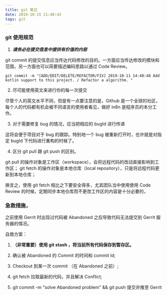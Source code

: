 ```yaml
---
title: git 笔记
date: 2019-10-15 21:40:43
tags: git
---
```




### git 使用规范


<!--more-->

1. ***请务必在提交信息中提供有价值的内容***

git commit 的提交信息应当传达代码修改的目的。一方面应当传达修改的模块和范围，另一方面也可以简要描述编码思路以通过 Code Review。

```git
git commit -m "[ADD/EDIT/DELETE/REFACTOR/FIX] 2019-10-11 14:40:48 Add kotlin support to this project. / Refactor a algorithm. "

```

2. 尽可能使用英文来进行你的每一次提交

尽管个人的英文水平不同，但是有一点要注意的是，Github 是一个全球的社区，每个人的代码都有机会被不同语言的使用者看见，做好 in8n 是程序员的本分工作。


3. 对于需要修复 bug 的情况，应当把相应的 bugId 进行传递

这将会便于项目对于 bug 的跟踪。特别地一个 bug 被重新打开时，也许就是对指定 bugId 下代码进行重构的时候了。

4. 区分 git pull 跟 git push 的区别。

git pull 的操作对象是工作区（workspace），会将远程代码的改动直接影响到工作区；
git fetch 的操作对象是本地仓库（local repository），只是将远程代码更新到本地仓库；

换言之，使用 git fetch 相比之下要安全得多，尤其团队当中使用使用 Code Review 的时候，定期同步本地仓库而不更改工作区的内容是十分必要的，













### 急救措施，

之前使用 Gerrit 时出现过代码被 Abandoned 之后导致代码无法提交到 Gerrit 服务器的情况。

自救方案：

1. **（非常重要）使用 git stash ，将当前所有代码保存到暂存区。**

2. 确认被 Abandoned 的 Commit 的时间和 commit Id;

3. Checkout 到某一次 commit （在 Abandoned 之前）;

4. git fetch 拉取最新的代码，并且解决 Conflict;

5. git commit -m "solve Abandoned problem" && git push  提交并推至 Gerrit 